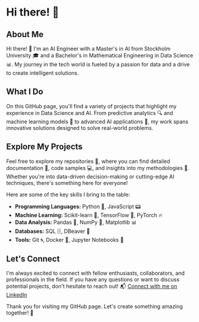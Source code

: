 # Hi there! 🌟

## About Me

Hi there! 👋 I'm an AI Engineer with a Master's in AI from Stockholm University 🎓 and a Bachelor's in Mathematical Engineering in Data Science 📊. My journey in the tech world is fueled by a passion for data and a drive to create intelligent solutions.

## What I Do

On this GitHub page, you'll find a variety of projects that highlight my experience in Data Science and AI. From predictive analytics 🔍 and machine learning models 🤖 to advanced AI applications 🧠, my work spans innovative solutions designed to solve real-world problems.

## Explore My Projects

Feel free to explore my repositories 📂, where you can find detailed documentation 📜, code samples 💻, and insights into my methodologies 🧩. Whether you're into data-driven decision-making or cutting-edge AI techniques, there's something here for everyone!

Here are some of the key skills I bring to the table:

- **Programming Languages:** Python 🐍, JavaScript 📟 
- **Machine Learning:** Scikit-learn 🤖, TensorFlow 🧠, PyTorch 🔥
- **Data Analysis:** Pandas 🐼, NumPy 🔢, Matplotlib 📊
- **Databases:** SQL 🗄️, DBeaver 🍃
- **Tools:** Git 🌀, Docker 🐳, Jupyter Notebooks 📓

## Let's Connect

I'm always excited to connect with fellow enthusiasts, collaborators, and professionals in the field. If you have any questions or want to discuss potential projects, don't hesitate to reach out! 📬 [Connect with me on LinkedIn](https://www.linkedin.com/in/esther-flores-gonzalez)

Thank you for visiting my GitHub page. Let's create something amazing together! 🚀

